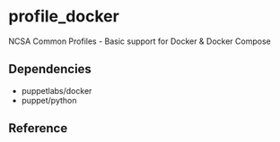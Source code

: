 # profile_docker

NCSA Common Profiles - Basic support for Docker & Docker Compose

## Dependencies
- puppetlabs/docker
- puppet/python

## Reference

